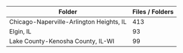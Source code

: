 | Folder                                   |   Files / Folders |
|------------------------------------------|-------------------|
| Chicago-Naperville-Arlington Heights, IL |               413 |
| Elgin, IL                                |                93 |
| Lake County-Kenosha County, IL-WI        |                99 |